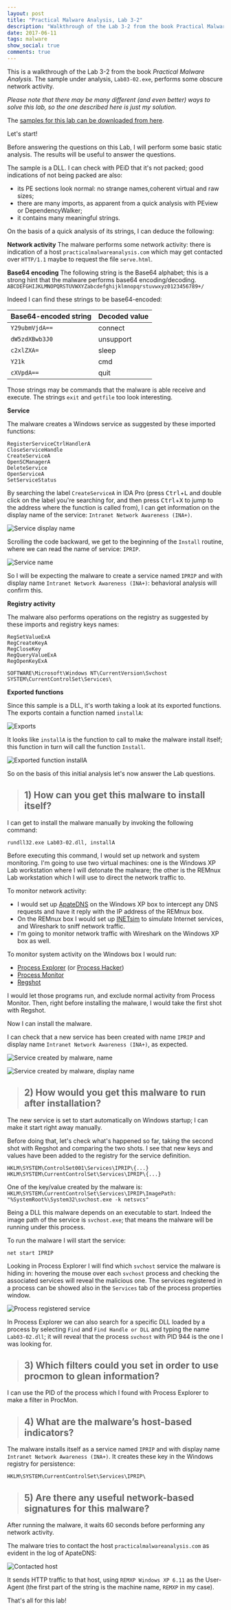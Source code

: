 ```yaml
---
layout: post
title: "Practical Malware Analysis, Lab 3-2"
description: "Walkthrough of the Lab 3-2 from the book Practical Malware Analysis"
date: 2017-06-11
tags: malware
show_social: true
comments: true
---
```


This is a walkthrough of the Lab 3-2 from the book _Practical Malware Analysis_. The sample under analysis, `Lab03-02.exe`, performs some obscure network activity.

<!--more-->

_Please note that there may be many different (and even better) ways to solve this lab, so the one described here is just my solution._

The [samples for this lab can be downloaded from here](https://github.com/iosonogio/PracticalMalwareAnalysis-Labs).

Let's start!

Before answering the questions on this Lab, I will perform some basic static analysis. The results will be useful to answer the questions.

The sample is a DLL. I can check with PEiD that it's not packed; good indications of not being packed are also:
* its PE sections look normal: no strange names,coherent virtual and raw sizes;
* there are many imports, as apparent from a quick analysis with PEview or DependencyWalker;
* it contains many meaningful strings.

On the basis of a quick analysis of its strings, I can deduce the following:

__Network activity__
The malware performs some network activity: there is indication of a host `practicalmalwareanalysis.com` which may get contacted over `HTTP/1.1` maybe to request the file `serve.html`.

__Base64 encoding__
The following string is the Base64 alphabet; this is a strong hint that the malware performs base64 encoding/decoding. `ABCDEFGHIJKLMNOPQRSTUVWXYZabcdefghijklmnopqrstuvwxyz0123456789+/`

Indeed I can find these strings to be base64-encoded:

Base64-encoded string | Decoded value
----- | -----
`Y29ubmVjdA==` | connect
`dW5zdXBwb3J0` | unsupport
`c2xlZXA=` | sleep
`Y21k` | cmd
`cXVpdA==` | quit

Those strings may be commands that the malware is able receive and execute. The strings `exit` and `getfile` too look interesting.

__Service__

The malware creates a Windows service as suggested by these imported functions:

```
RegisterServiceCtrlHandlerA
CloseServiceHandle
CreateServiceA
OpenSCManagerA
DeleteService
OpenServiceA
SetServiceStatus
```

By searching the label `CreateServiceA` in IDA Pro (press <kbd>Ctrl</kbd>+<kbd>L</kbd> and double click on the label you're searching for, and then press <kbd>Ctrl</kbd>+<kbd>X</kbd> to jump to the address where the function is called from), I can get information on the display name of the service: `Intranet Network Awareness (INA+)`.

![Service display name](/media/pma/lab-03-02/service_displayname_ida.png)

Scrolling the code backward, we get to the beginning of the `Install` routine, where we can read the name of service: `IPRIP`.

![Service name](/media/pma/lab-03-02/service_name_ida.png)

So I will be expecting the malware to create a service named `IPRIP` and with display name `Intranet Network Awareness (INA+)`: behavioral analysis will confirm this.

__Registry activity__

The malware also performs operations on the registry as suggested by these imports and registry keys names:

```
RegSetValueExA
RegCreateKeyA
RegCloseKey
RegQueryValueExA
RegOpenKeyExA
```

```
SOFTWARE\Microsoft\Windows NT\CurrentVersion\Svchost
SYSTEM\CurrentControlSet\Services\
```

__Exported functions__

Since this sample is a DLL, it's worth taking a look at its exported functions. The exports contain a function named `installA`:

![Exports](/media/pma/lab-03-02/exports_ida.png)

It looks like `installA` is the function to call to make the malware install itself; this function in turn will call the function `Install`.

![Exported function installA](/media/pma/lab-03-02/installA.png)

So on the basis of this initial analysis let's now answer the Lab questions.

> ## 1) How can you get this malware to install itself?

I can get to install the malware manually by invoking the following command:

`rundll32.exe Lab03-02.dll, installA`

Before executing this command, I would set up network and system monitoring. I'm going to use two virtual machines: one is the Windows XP Lab workstation where I will detonate the malware; the other is the REMnux Lab workstation which I will use to direct the network traffic to.

To monitor network activity:

* I would set up [ApateDNS](https://www.fireeye.com/services/freeware/apatedns.html) on the Windows XP box to intercept any DNS requests and have it reply with the IP address of the REMnux box.
* On the REMnux box I would set up [INETsim](http://www.inetsim.org/) to simulate Internet services, and Wireshark to sniff network traffic.
* I'm going to monitor network traffic with Wireshark on the Windows XP box as well.

To monitor system activity on the Windows box I would run:

* [Process Explorer](https://docs.microsoft.com/en-us/sysinternals/downloads/process-explorer) (or [Process Hacker](http://processhacker.sourceforge.net))
* [Process Monitor](https://docs.microsoft.com/en-us/sysinternals/downloads/procmon)
* [Regshot](https://sourceforge.net/projects/regshot)

I would let those programs run, and exclude normal activity from Process Monitor. Then, right before installing the malware, I would take the first shot with Regshot.

Now I can install the malware.

I can check that a new service has been created with name `IPRIP` and display name `Intranet Network Awareness (INA+)`, as expected.

![Service created by malware, name](/media/pma/lab-03-02/service_created_regedit.png)

![Service created by malware, display name](/media/pma/lab-03-02/service_created_services.png)

> ## 2) How would you get this malware to run after installation?

The new service is set to start automatically on Windows startup; I can make it start right away manually.

Before doing that, let's check what's happened so far, taking the second shot with Regshot and comparing the two shots. I see that new keys and values have been added to the registry for the service definition.

```
HKLM\SYSTEM\ControlSet001\Services\IPRIP\{...}
HKLM\SYSTEM\CurrentControlSet\Services\IPRIP\{...}
```

One of the key/value created by the malware is:
`HKLM\SYSTEM\CurrentControlSet\Services\IPRIP\ImagePath: "%SystemRoot%\System32\svchost.exe -k netsvcs"`

Being a DLL this malware depends on an executable to start. Indeed the image path of the service is `svchost.exe`; that means the malware will be running under this process.

To run the malware I will start the service:

`net start IPRIP`

Looking in Process Explorer I will find which `svchost` service the malware is hiding in: hovering the mouse over each `svchost` process and checking the associated services will reveal the malicious one. The services registered in a process can be showed also in the `Services` tab of the process properties window.

![Process registered service](/media/pma/lab-03-02/process_registered_service.png)

In Process Explorer we can also search for a specific DLL loaded by a process by selecting `Find` and `Find Handle or DLL` and typing the name `Lab03-02.dll`; it will reveal that the process `svchost` with PID 944 is the one I was looking for.

> ## 3) Which filters could you set in order to use procmon to glean information?

I can use the PID of the process which I found with Process Explorer to make a filter in ProcMon.

> ## 4) What are the malware’s host-based indicators?

The malware installs itself as a service named `IPRIP` and with display name `Intranet Network Awareness (INA+)`. It creates these key in the Windows registry for persistence:

`HKLM\SYSTEM\CurrentControlSet\Services\IPRIP\`

> ## 5) Are there any useful network-based signatures for this malware?

After running the malware, it waits 60 seconds before performing any network activity.

The malware tries to contact the host `practicalmalwareanalysis.com` as evident in the log of ApateDNS:

![Contacted host](/media/pma/lab-03-02/host_apatedns.png)

It sends HTTP traffic to that host, using `REMXP Windows XP 6.11` as the User-Agent (the first part of the string is the machine name, `REMXP` in my case).

That's all for this lab!
